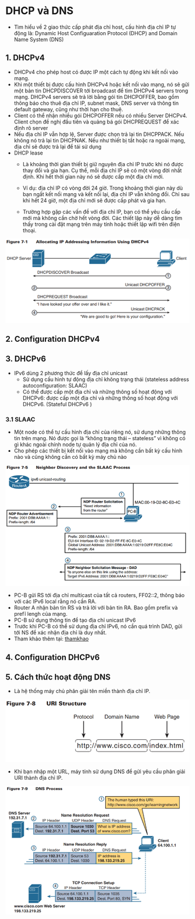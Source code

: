 # DHCP và DNS
- Tìm hiểu về 2 giao thức cấp phát địa chỉ host, cấu hình địa chỉ IP tự động là: Dynamic Host Configuaration Protocol (DHCP) and Domain Name System (DNS)
## 1. DHCPv4
- DHCPv4 cho phép host có được IP một cách tự động khi kết nối vào mạng.
- Khi một thiết bị được cấu hình DHCPv4 hoặc kết nối vào mạng, nó sẽ gửi một bản tin DHCPDISCOVER tới broadcast để tìm DHCPv4 servers trong mạng. DHCPv4 servers sẽ trả lời bằng gói tin DHCPOFFER, bao gồm thông báo cho thuê địa chỉ IP, subnet mask, DNS server và thông tin default gateway, cũng như thời hạn cho thuê. 
- Client có thể nhận nhiều gói DHCPOFFER nếu có nhiều Server DHCPv4. Client chọn đề nghị đầu tiên và quảng bá gói DHCPREQUEST để xác định rõ server
- Nếu địa chỉ IP vẫn hợp lệ, Server được chọn trả lại tin DHCPPACK. Nếu không nó trả lại tin DHCPNAK. Nếu như thiết bị tắt hoặc ra ngoài mạng, địa chỉ sẽ được trả lại để tái sử dụng
- DHCP lease
    - Là khoảng thời gian thiết bị giữ nguyên địa chỉ IP trước khi nó được thay đổi và gia hạn. Cụ thể, mỗi địa chỉ IP sẽ có một vòng đời nhất định. Khi hết thời gian này nó sẽ được cấp một địa chỉ mới.

    - Ví dụ: địa chỉ IP có vòng đời 24 giờ. Trong khoảng thời gian này dù bạn ngắt kết nối mạng và kết nối lại, địa chỉ IP vẫn không đổi. Chỉ sau khi hết 24 giờ, một địa chỉ mới sẽ được cấp phát và gia hạn.

    - Trường hợp gặp các vấn đề với địa chỉ IP, bạn có thể yêu cầu cấp mới mà không cần chờ hết vòng đời. Các thiết lập này dễ dàng tìm thấy trong cài đặt mạng trên máy tính hoặc thiết lập wifi trên điện thoại.

![1](/image/2021-04-16_14-04-24.png)

## 2. Configuration DHCPv4

## 3. DHCPv6
- IPv6 dùng 2 phương thức để lấy địa chỉ unicast
    - Sử dụng cấu hình tự động địa chỉ không trạng thái (stateless address autoconfiguration: SLAAC)
    - Có thể được cấp một địa chỉ và những thông số hoạt động với DHCPv6: được cấp một địa chỉ và những thông số hoạt động với DHCPv6. (Stateful DHCPv6 )

### 3.1 SLAAC
- Một node có thể tự cấu hình địa chỉ của riêng nó, sử dụng những thông tin trên mạng. Nó được gọi là “không trạng thái – stateless” vì không có gì khác ngoài chính node tự quản lý địa chỉ của nó.
- Cho phép các thiết bị kết nối vào mạng mà không cần bất kỳ cấu hình nào và cũng không cần có bất kỳ máy chủ nào

![2](/image/2021-04-16_14-38-35.png)

- PC-B gửi RS tới địa chỉ multicast của tất cả routers, FF02::2, thông báo với các IPv6 local rằng nó cần RA. 
- Router A nhận bản tin RS và trả lời với bản tin RA. Bao gồm prefix và prefĩ lengh của mạng. 
- PC-B sử dụng thông tin để tạo địa chỉ unicast IPv6
- Trước khi PC-B có thể sử dụng địa chỉ IPv6, nó cần quá trình DAD, gửi tới NS để xác nhận địa chỉ là duy nhất. 
- Tham khảo thêm tại: [thamkhao](https://www.vnnic.vn/ipv6/thamkhao/t%E1%BB%B1-%C4%91%E1%BB%99ng-c%E1%BA%A5u-h%C3%ACnh-%C4%91%E1%BB%8B-ch%E1%BB%89-trong-ipv6)
## 4. Configuration DHCPv6

## 5. Cách thức hoạt động DNS
- Là hệ thống máy chủ phân giải tên miền thành địa chỉ IP. 

![3](/image/2021-04-16_15-01-11.png)
- Khi bạn nhập một URL, máy tính sử dụng DNS để gửi yêu cầu phân giải URI thành địa chỉ IP. 

![4](/image/2021-04-16_15-02-50.png)
